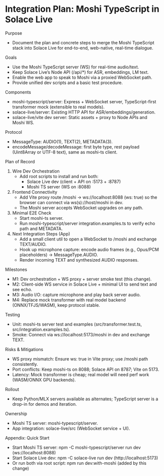 # Integration Plan: Moshi TypeScript in Solace Live

Purpose
- Document the plan and concrete steps to merge the Moshi TypeScript stack into Solace Live for end-to-end, web-native, real-time dialogue.

Goals
- Use the Moshi TypeScript server (WS) for real-time audio/text.
- Keep Solace Live’s Node API (/api/*) for ASR, embeddings, LM text.
- Enable the web app to speak to Moshi via a proxied WebSocket path.
- Provide unified dev scripts and a basic test procedure.

Components
- moshi-typescript/server: Express + WebSocket server, TypeScript-first transformer mock (extensible to real models).
- solace-live/server: Existing HTTP API for ASR/embeddings/generation.
- solace-live/vite dev server: Static assets + proxy to Node APIs and Moshi WS.

Protocol
- MessageType: AUDIO(1), TEXT(2), METADATA(3).
- encodeMessage/decodeMessage: first byte type, rest payload (Uint8Array or UTF-8 text), same as moshi-ts client.

Plan of Record
1) Wire Dev Orchestration
   - Add root scripts to install and run both:
     - Solace Live dev (client + API on :5173 + :8787)
     - Moshi TS server (WS on :8088)
2) Frontend Connectivity
   - Add Vite proxy route /moshi -> ws://localhost:8088 (ws: true) so the browser can connect via ws(s)://host/moshi in dev.
   - The Moshi server accepts WebSocket upgrades on any path.
3) Minimal E2E Check
   - Start moshi-ts server.
   - Run moshi-typescript/server integration.examples.ts to verify echo path and METADATA.
4) Next Integration Steps (App)
   - Add a small client util to open a WebSocket to /moshi and exchange TEXT/AUDIO.
   - Hook up microphone capture: encode audio frames (e.g., Opus/PCM placeholders) -> MessageType.AUDIO.
   - Render incoming TEXT and synthesized AUDIO responses.

Milestones
- M1: Dev orchestration + WS proxy + server smoke test (this change).
- M2: Client-side WS service in Solace Live + minimal UI to send text and see echo.
- M3: Audio I/O: capture microphone and play back server audio.
- M4: Replace mock transformer with real model backend (ONNX/TFJS/WASM), keep protocol stable.

Testing
- Unit: moshi-ts server test and examples (src/transformer.test.ts, src/integration.examples.ts).
- Smoke: Connect via ws://localhost:5173/moshi in dev and exchange TEXT.

Risks & Mitigations
- WS proxy mismatch: Ensure ws: true in Vite proxy; use /moshi path consistently.
- Port conflicts: Keep moshi-ts on 8088; Solace API on 8787; Vite on 5173.
- Latency: Mock transformer is cheap; real model will need perf work (WASM/ONNX GPU backends).

Rollout
- Keep Python/MLX servers available as alternates; TypeScript server is a drop-in for demos and iteration.

Ownership
- Moshi TS server: moshi-typescript/server.
- App integration: solace-live/src (WebSocket service + UI).

Appendix: Quick Start
- Start Moshi TS server: npm -C moshi-typescript/server run dev (ws://localhost:8088)
- Start Solace Live dev: npm -C solace-live run dev (http://localhost:5173)
- Or run both via root script: npm run dev:with-moshi (added by this change)

